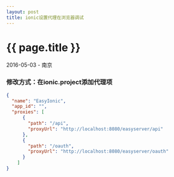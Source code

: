 ```yaml
---
layout: post
title: ionic设置代理在浏览器调试
---
```


{{ page.title }}
================

<p class="meta">2016-05-03 - 南京</p>

### 修改方式：在ionic.project添加代理项

```json
{
  "name": "EasyIonic",
  "app_id": "",
  "proxies": [
      {
        "path": "/api",
        "proxyUrl": "http://localhost:8080/easyserver/api"
      },
      {
        "path": "/oauth",
        "proxyUrl": "http://localhost:8080/easyserver/oauth"
      }
    ]
}
```